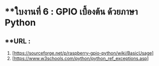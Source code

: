 # **ใบงานที่ 6 : GPIO เบื้องต้น ด้วยภาษา Python

## **URL :
1. [https://sourceforge.net/p/raspberry-gpio-python/wiki/BasicUsage]
2. [https://www.w3schools.com/python/python_ref_exceptions.asp]
